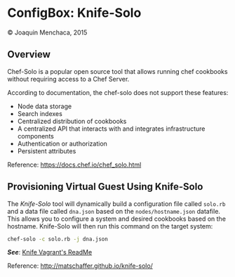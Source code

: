 # ConfigBox: Knife-Solo

© Joaquin Menchaca, 2015

## Overview

Chef-Solo is a popular open source tool that allows running chef cookbooks without requiring access to a Chef Server.

According to documentation, the chef-solo does not support these features:

* Node data storage
* Search indexes
* Centralized distribution of cookbooks
* A centralized API that interacts with and integrates infrastructure components
* Authentication or authorization
* Persistent attributes

Reference: https://docs.chef.io/chef_solo.html

## Provisioning Virtual Guest Using Knife-Solo

The *Knife-Solo* tool will dynamically build a configuration file called `solo.rb` and a data file called `dna.json` based on the `nodes/hostname.json` datafile. This allows you to configure a system and desired cookbooks based on the hostname.  Knife-Solo will then run this command on the target system:

```bash
chef-solo -c solo.rb -j dna.json
```

***See***: [Knife Vagrant's ReadMe](vagrants-knife-solo/README.md)

Reference: http://matschaffer.github.io/knife-solo/
